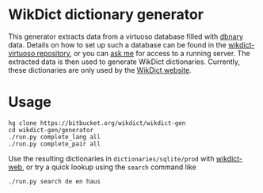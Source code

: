 # WikDict dictionary generator

This generator extracts data from a virtuoso database filled with [dbnary] data. Details on how to set up such a database can be found in the [wikdict-virtuoso repository][wd-virt], or you can [ask me][mail] for access to a running server. The extracted data is then used to generate WikDict dictionaries. Currently, these dictionaries are only used by the [WikDict website][wikdict.com].

[dbnary]: kaiko.getalp.org/about-dbnary/
[wd-virt]: https://bitbucket.org/wikdict/wikdict-virtuoso
[wikdict.com]: http://www.wikdict.com
[mail]: karl42@gmail.com

# Usage

    hg clone https://bitbucket.org/wikdict/wikdict-gen
    cd wikdict-gen/generator
    ./run.py complete_lang all 
    ./run.py complete_pair all

Use the resulting dictionaries in `dictionaries/sqlite/prod` with [wikdict-web], or try a quick lookup using the `search` command like

    ./run.py search de en haus

[wikdict-web]: https://bitbucket.org/wikdict/wikdict-web
